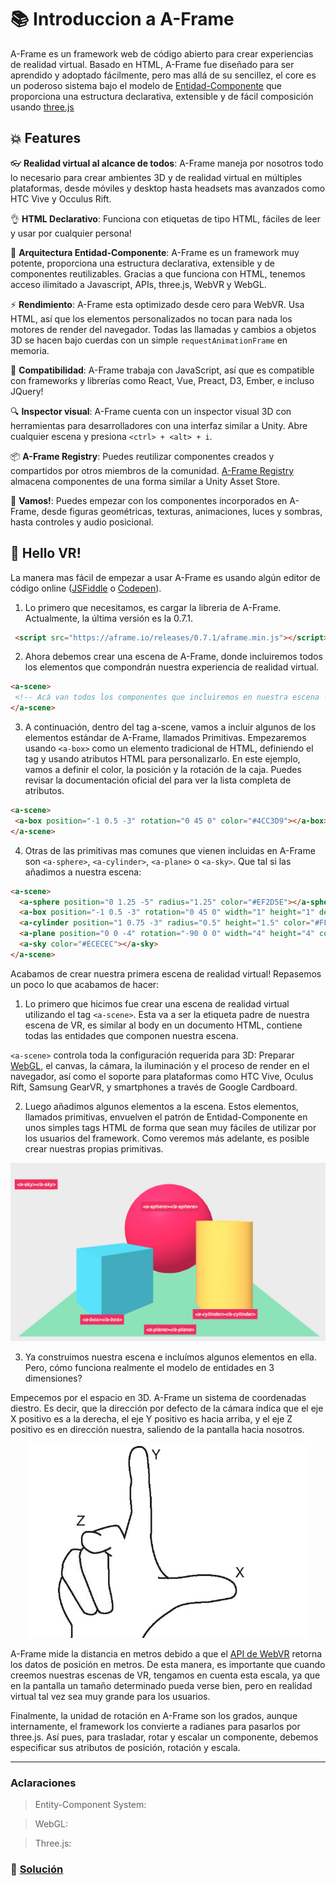 # 📚 Introduccion a A-Frame

A-Frame es un framework web de código abierto para crear experiencias de realidad virtual. Basado en HTML, A-Frame fue diseñado para ser aprendido y adoptado fácilmente, pero mas allá de su sencillez, el core es un poderoso sistema bajo el modelo de [Entidad-Componente](#aclaraciones) que proporciona una estructura declarativa, extensible y de fácil composición usando [three.js](#aclaraciones)

## :boom: Features

:eyeglasses: **Realidad virtual al alcance de todos**: A-Frame maneja por nosotros todo lo necesario para crear ambientes 3D y de realidad virtual
en múltiples plataformas, desde móviles y desktop hasta headsets mas avanzados como HTC Vive y Occulus Rift.

:ok_hand: **HTML Declarativo**: Funciona con etiquetas de tipo HTML, fáciles de leer y usar por cualquier persona!

:electric_plug: **Arquitectura Entidad-Componente**: A-Frame es un framework muy potente, proporciona una estructura declarativa, extensible y de componentes
reutilizables. Gracias a que funciona con HTML, tenemos acceso ilimitado a Javascript, APIs, three.js, WebVR y WebGL.

:zap: **Rendimiento**: A-Frame esta optimizado desde cero para WebVR. Usa HTML, así que los elementos personalizados no tocan para nada los motores de render del navegador. Todas las llamadas y cambios a objetos 3D se hacen bajo cuerdas con un simple `requestAnimationFrame` en memoria.

🤝 **Compatibilidad**: A-Frame trabaja con JavaScript, así que es compatible con frameworks y librerías como React, Vue, Preact, D3, Ember, e incluso JQuery!

:mag: **Inspector visual**: A-Frame cuenta con un inspector visual 3D con herramientas para desarrolladores con una interfaz similar a Unity.
 Abre cualquier escena y presiona `<ctrl> + <alt> + i`.

:package: **A-Frame Registry**: Puedes reutilizar componentes creados y compartidos por otros miembros de la comunidad. [A-Frame Registry](https://aframe.io/aframe-registry) almacena componentes de una forma similar a Unity Asset Store.

:runner: **Vamos!**: Puedes empezar con los componentes incorporados en A-Frame, desde figuras geométricas, texturas, animaciones, luces y sombras, hasta controles
y audio posicional.

## :wave: Hello VR!

La manera mas fácil de empezar a usar A-Frame es usando algún editor de código online ([JSFiddle](https://jsfiddle.net) o [Codepen](https://codepen.io)).

1. Lo primero que necesitamos, es cargar la libreria de A-Frame. Actualmente, la última versión es la 0.7.1.
```html
 <script src="https://aframe.io/releases/0.7.1/aframe.min.js"></script>
 ```

 2. Ahora debemos crear una escena de A-Frame, donde incluiremos todos los elementos que compondrán nuestra experiencia de realidad virtual.
 ```html
<a-scene>
  <!-- Acá van todos los componentes que incluiremos en nuestra escena -->
</a-scene>
 ```
 3. A continuación, dentro del tag a-scene, vamos a incluir algunos de los elementos estándar de A-Frame, llamados Primitivas. Empezaremos usando `<a-box>` como un elemento tradicional de HTML, definiendo el tag y usando atributos HTML para personalizarlo. En este ejemplo, vamos a definir el color, la posición y la rotación de la caja. Puedes revisar la documentación oficial del [<a-box>](https://aframe.io/docs/0.7.0/primitives/a-box.html) para ver la lista completa de atributos.

 ```html
<a-scene>
  <a-box position="-1 0.5 -3" rotation="0 45 0" color="#4CC3D9"></a-box>
</a-scene>
 ```

4. Otras de las primitivas mas comunes que vienen incluidas en A-Frame son `<a-sphere>`, `<a-cylinder>`, `<a-plane>` o `<a-sky>`. Que tal si las añadimos a nuestra escena:

````html
<a-scene>
  <a-sphere position="0 1.25 -5" radius="1.25" color="#EF2D5E"></a-sphere>
  <a-box position="-1 0.5 -3" rotation="0 45 0" width="1" height="1" depth="1" color="#4CC3D9"></a-box>
  <a-cylinder position="1 0.75 -3" radius="0.5" height="1.5" color="#FFC65D"></a-cylinder>
  <a-plane position="0 0 -4" rotation="-90 0 0" width="4" height="4" color="#7BC8A4"></a-plane>
  <a-sky color="#ECECEC"></a-sky>
</a-scene>
````

Acabamos de crear nuestra primera escena de realidad virtual! Repasemos un poco lo que acabamos de hacer:

1. Lo primero que hicimos fue crear una escena de realidad virtual utilizando el tag `<a-scene>`. Esta va a ser la etiqueta padre de nuestra escena de VR, es similar al body en un documento HTML, contiene todas las entidades que componen nuestra escena.

`<a-scene>` controla toda la configuración requerida para 3D: Preparar [WebGL](#aclaraciones), el canvas, la cámara, la iluminación y el proceso de render en el navegador, así como el soporte para plataformas como HTC Vive, Oculus Rift, Samsung GearVR, y smartphones a través de Google Cardboard.

2. Luego añadimos algunos elementos a la escena. Estos elementos, llamados primitivas, envuelven el patrón de Entidad-Componente en unos simples tags HTML de forma que sean muy fáciles de utilizar por los usuarios del framework. Como veremos más adelante, es posible crear nuestras propias primitivas.

<p align="center">
 <img src="../docs/img/hellovr.jpg" alt="A-Frame">
</p>

3. Ya construimos nuestra escena e incluímos algunos elementos en ella. Pero, cómo funciona realmente el modelo de entidades en 3 dimensiones?

Empecemos por el espacio en 3D. A-Frame un sistema de coordenadas diestro. Es decir, que la dirección por defecto de la cámara indica que el eje X positivo es a la derecha, el eje Y positivo es hacia arriba, y el eje Z positivo es en dirección nuestra, saliendo de la pantalla hacia nosotros.

<p align="center">
 <img src="../docs/img/3D.jpg" alt="coordinates">
</p>

A-Frame mide la distancia en metros debido a que el [API de WebVR](https://developer.mozilla.org/es/docs/Web/API/WebVR_API) retorna los datos de posición en metros.
De esta manera, es importante que cuando creemos nuestras escenas de VR, tengamos en cuenta esta escala, ya que en la pantalla un tamaño determinado pueda verse bien, pero en realidad virtual tal vez sea muy grande para los usuarios.

Finalmente, la unidad de rotación en A-Frame son los grados, aunque internamente, el framework los convierte a radianes para pasarlos por three.js. Así pues, para trasladar, rotar y escalar un componente, debemos especificar sus atributos de posición, rotación y escala.


___
### Aclaraciones
> Entity-Component System:

> WebGL:

> Three.js:

### 📝 [Solución](https://codepen.io/fabiojcortes/pen/aLxjEo)
